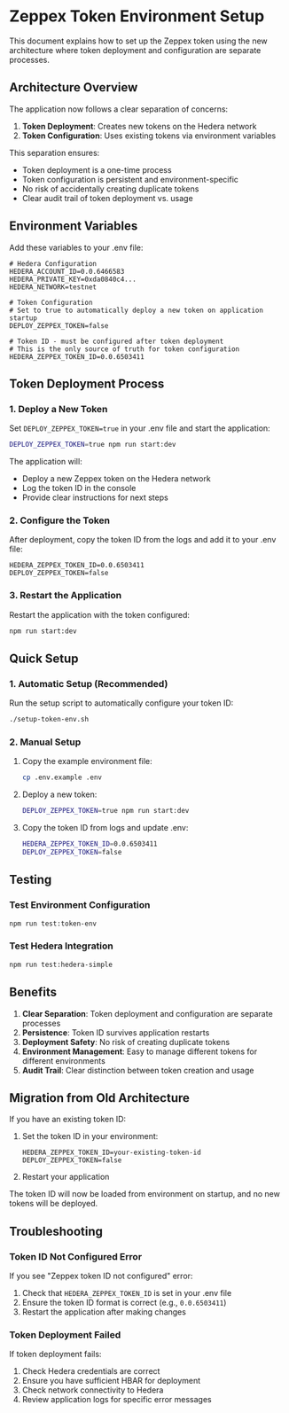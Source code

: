 # Zeppex Token Environment Setup

This document explains how to set up the Zeppex token using the new architecture where token deployment and configuration are separate processes.

## Architecture Overview

The application now follows a clear separation of concerns:

1. **Token Deployment**: Creates new tokens on the Hedera network
2. **Token Configuration**: Uses existing tokens via environment variables

This separation ensures:

- Token deployment is a one-time process
- Token configuration is persistent and environment-specific
- No risk of accidentally creating duplicate tokens
- Clear audit trail of token deployment vs. usage

## Environment Variables

Add these variables to your .env file:

```env
# Hedera Configuration
HEDERA_ACCOUNT_ID=0.0.6466583
HEDERA_PRIVATE_KEY=0xda0840c4...
HEDERA_NETWORK=testnet

# Token Configuration
# Set to true to automatically deploy a new token on application startup
DEPLOY_ZEPPEX_TOKEN=false

# Token ID - must be configured after token deployment
# This is the only source of truth for token configuration
HEDERA_ZEPPEX_TOKEN_ID=0.0.6503411
```

## Token Deployment Process

### 1. Deploy a New Token

Set `DEPLOY_ZEPPEX_TOKEN=true` in your .env file and start the application:

```bash
DEPLOY_ZEPPEX_TOKEN=true npm run start:dev
```

The application will:

- Deploy a new Zeppex token on the Hedera network
- Log the token ID in the console
- Provide clear instructions for next steps

### 2. Configure the Token

After deployment, copy the token ID from the logs and add it to your .env file:

```env
HEDERA_ZEPPEX_TOKEN_ID=0.0.6503411
DEPLOY_ZEPPEX_TOKEN=false
```

### 3. Restart the Application

Restart the application with the token configured:

```bash
npm run start:dev
```

## Quick Setup

### 1. Automatic Setup (Recommended)

Run the setup script to automatically configure your token ID:

```bash
./setup-token-env.sh
```

### 2. Manual Setup

1. Copy the example environment file:

   ```bash
   cp .env.example .env
   ```

2. Deploy a new token:

   ```bash
   DEPLOY_ZEPPEX_TOKEN=true npm run start:dev
   ```

3. Copy the token ID from logs and update .env:
   ```bash
   HEDERA_ZEPPEX_TOKEN_ID=0.0.6503411
   DEPLOY_ZEPPEX_TOKEN=false
   ```

## Testing

### Test Environment Configuration

```bash
npm run test:token-env
```

### Test Hedera Integration

```bash
npm run test:hedera-simple
```

## Benefits

1. **Clear Separation**: Token deployment and configuration are separate processes
2. **Persistence**: Token ID survives application restarts
3. **Deployment Safety**: No risk of creating duplicate tokens
4. **Environment Management**: Easy to manage different tokens for different environments
5. **Audit Trail**: Clear distinction between token creation and usage

## Migration from Old Architecture

If you have an existing token ID:

1. Set the token ID in your environment:

   ```env
   HEDERA_ZEPPEX_TOKEN_ID=your-existing-token-id
   DEPLOY_ZEPPEX_TOKEN=false
   ```

2. Restart your application

The token ID will now be loaded from environment on startup, and no new tokens will be deployed.

## Troubleshooting

### Token ID Not Configured Error

If you see "Zeppex token ID not configured" error:

1. Check that `HEDERA_ZEPPEX_TOKEN_ID` is set in your .env file
2. Ensure the token ID format is correct (e.g., `0.0.6503411`)
3. Restart the application after making changes

### Token Deployment Failed

If token deployment fails:

1. Check Hedera credentials are correct
2. Ensure you have sufficient HBAR for deployment
3. Check network connectivity to Hedera
4. Review application logs for specific error messages
